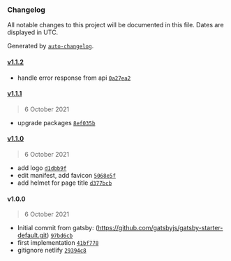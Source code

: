 ### Changelog

All notable changes to this project will be documented in this file. Dates are displayed in UTC.

Generated by [`auto-changelog`](https://github.com/CookPete/auto-changelog).

#### [v1.1.2](https://github.com/gabriardi/beautifuldienstplan/compare/v1.1.1...v1.1.2)

- handle error response from api [`0a27ea2`](https://github.com/gabriardi/beautifuldienstplan/commit/0a27ea22ce28fb23c92b4fab5fecf12d0148c215)

#### [v1.1.1](https://github.com/gabriardi/beautifuldienstplan/compare/v1.1.0...v1.1.1)

> 6 October 2021

- upgrade packages [`8ef035b`](https://github.com/gabriardi/beautifuldienstplan/commit/8ef035b1ba2c0d9c5de53a950409711347f2d126)

#### [v1.1.0](https://github.com/gabriardi/beautifuldienstplan/compare/v1.0.0...v1.1.0)

> 6 October 2021

- add logo [`d1dbb9f`](https://github.com/gabriardi/beautifuldienstplan/commit/d1dbb9f15635a73b83f3e281386d7ea3fd015ab9)
- edit manifest, add favicon [`5068e5f`](https://github.com/gabriardi/beautifuldienstplan/commit/5068e5f6439b73c38e26df12c6a560beab0a09f4)
- add helmet for page title [`d377bcb`](https://github.com/gabriardi/beautifuldienstplan/commit/d377bcbc9752c48c642ffdc46cceb394ac881814)

#### v1.0.0

> 6 October 2021

- Initial commit from gatsby: (https://github.com/gatsbyjs/gatsby-starter-default.git) [`97bd6cb`](https://github.com/gabriardi/beautifuldienstplan/commit/97bd6cb04eb8494eee222ee5c3694014a37e13a8)
- first implementation [`41bf778`](https://github.com/gabriardi/beautifuldienstplan/commit/41bf7781919cf681ce788a157c32254d8235f124)
- gitignore netlify [`29394c8`](https://github.com/gabriardi/beautifuldienstplan/commit/29394c832cfcbcf573687136e94d544879592fb1)
